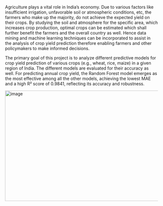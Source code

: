 Agriculture plays a vital role in India’s economy. 
 Due to various factors like insufficient irrigation, unfavorable soil or
 atmospheric conditions, etc, the farmers who make up the majority,
 do not achieve the expected yield on their crops. By studying the
 soil and atmosphere for the specific area, which increases crop
 production, optimal crops can be estimated which shall further
 benefit the farmers and the overall country as well.
 Hence data mining and machine learning techniques can be
 incorporated to assist in the analysis of crop yield prediction
 therefore enabling farmers and other policymakers to make
 informed decisions.

  The primary goal of this project is to analyze different
 predictive models for crop yield prediction of various crops
 (e.g., wheat, rice, maize) in a given region of India.
 The different models are evaluated for their accuracy as well.
 For predicting annual crop yield, the Random Forest model
 emerges as the most effective among all the other models,
 achieving the lowest MAE and a high R² score of 0.9841,
 reflecting its accuracy and robustness.

 
 <img width="536" height="363" alt="image" src="https://github.com/user-attachments/assets/548d1edd-30d5-49ea-b5a2-5c1935c96fd0" />
